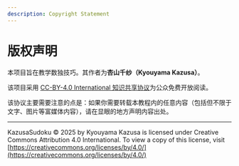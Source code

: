 ```yaml
---
description: Copyright Statement
---
```


# 版权声明

本项目旨在教学数独技巧。其作者为**杏山千纱（Kyouyama Kazusa）**。

该项目采用 [CC-BY-4.0 International 知识共享协议](https://creativecommons.org/licenses/by/4.0/)为公众免费开放阅读。

该协议主要需要注意的点是：如果你需要转载本教程内的任意内容（包括但不限于文字、图片等富媒体内容），请在显眼的地方声明内容出处。

***

KazusaSudoku © 2025 by Kyouyama Kazusa is licensed under Creative Commons Attribution 4.0 International. To view a copy of this license, visit [https://creativecommons.org/licenses/by/4.0/](https://creativecommons.org/licenses/by/4.0/)
